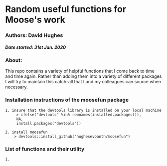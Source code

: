 # Random useful functions for Moose's work

### Authors: David Hughes 
##### Date started: 31st Jan. 2020

### About:

This repo contains a variety of helpful functions that I come back to time and time again.  Rather than adding them into a variety of different packages I will try to maintain this catch-all that I and my colleagues can source when necessary. 

### Installation instructions of the moosefun package

	1. insure that the devtools library is installed on your local machine
		 > ifelse("devtools" %in% rownames(installed.packages()), 
		 NA, 
		 install.packages("devtools"))
		 
	2. install moosefun
		> devtools::install_github("hughesevoanth/moosefun")
		
### List of functions and their utility

	1. 